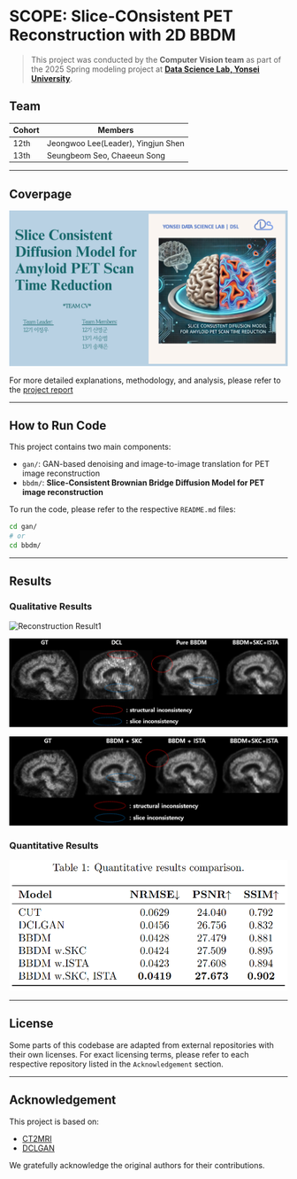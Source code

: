 # SCOPE: Slice-COnsistent PET Reconstruction with 2D BBDM

> This project was conducted by the **Computer Vision team** as part of the 2025 Spring modeling project at [**Data Science Lab, Yonsei University**](https://github.com/DataScience-Lab-Yonsei).



## Team

| Cohort | Members                            |
|--------|------------------------------------|
| 12th   | Jeongwoo Lee(Leader), Yingjun Shen |
| 13th   | Seungbeom Seo, Chaeeun Song        |


---

## Coverpage

![Cover Image](./fig/cover.png)

For more detailed explanations, methodology, and analysis, please refer to the [project report](https://docs.google.com/viewer?url=https://raw.githubusercontent.com/jwlee9941/SCOPE/main/report/report.pdf)


---

## How to Run Code

This project contains two main components:

* `gan/`: GAN-based denoising and image-to-image translation for PET image reconstruction
* `bbdm/`: **Slice-Consistent Brownian Bridge Diffusion Model for PET image reconstruction**

To run the code, please refer to the respective `README.md` files:

```bash
cd gan/
# or
cd bbdm/
```

---

## Results

### Qualitative Results

![Reconstruction Result1](./fig/fig1.png)

![Reconstruction Result2](./fig/fig2.png)

![Reconstruction Result3](./fig/fig3.png)

### Quantitative Results

![Table Result](./fig/table1.png)

---

## License

Some parts of this codebase are adapted from external repositories with their own licenses. For exact licensing terms, please refer to each respective repository listed in the `Acknowledgement` section.

---

## Acknowledgement

This project is based on:

* [CT2MRI](https://github.com/MICV-yonsei/CT2MRI)
* [DCLGAN](https://github.com/JunlinHan/DCLGAN)

We gratefully acknowledge the original authors for their contributions.
